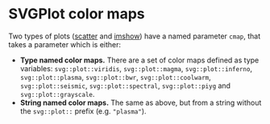 # SVGPlot color maps

Two types of plots ([scatter](scatter.html) and [imshow](imshow.html)) have a named parameter `cmap`, that takes a parameter which is either:

- **Type named color maps.** There are a set of color maps defined as type variables: `svg::plot::viridis`, `svg::plot::magma`, `svg::plot::inferno`, `svg::plot::plasma`, `svg::plot::bwr`, `svg::plot::coolwarm`, `svg::plot::seismic`, `svg::plot::spectral`, `svg::plot::piyg` and `svg::plot::grayscale`.
- **String named color maps.** The same  as above, but from a string without the `svg::plot::` prefix (e.g. `"plasma"`).
